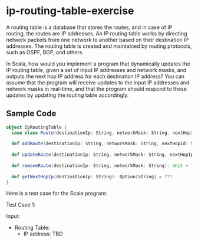 # ip-routing-table-exercise

A routing table is a database that stores the routes, and in case of IP routing, the routes are IP addresses.
An IP routing table works by directing network packets from one network to another based on their destination IP addresses.
The routing table is created and maintained by routing protocols, such as OSPF, BGP, and others.

In Scala, how would you implement a program that dynamically updates the IP routing table, given a set of input IP addresses and network masks, and outputs the next hop IP address for each destination IP address?
You can assume that the program will receive updates to the input IP addresses and network masks in real-time, and that the program should respond to these updates by updating the routing table accordingly.

## Sample Code
```scala
object IpRoutingTable {
  case class Route(destinationIp: String, networkMask: String, nextHopIp: String)
  
  def addRoute(destinationIp: String, networkMask: String, nextHopId: String): Unit = ???
  
  def updateRoute(destinationIp: String, networkMask: String, nextHopIp: String): Unit = ???
  
  def removeRoute(destinationIp: String, networkMask: String): Unit = ???
  
  def getNextHopIp(destinationIp: String): Option[String] = ???
}
```

Here is a test case for the Scala program:

Test Case 1:

Input:

- Routing Table: 
  - IP address: TBD
